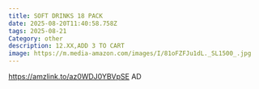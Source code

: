 ```yaml
---
title: SOFT DRINKS 18 PACK
date: 2025-08-20T11:40:58.758Z
tags: 2025-08-21
Category: other
description: 12.XX,ADD 3 TO CART
image: https://m.media-amazon.com/images/I/81oFZFJu1dL._SL1500_.jpg
---
```

https://amzlink.to/az0WDJ0YBVpSE    AD